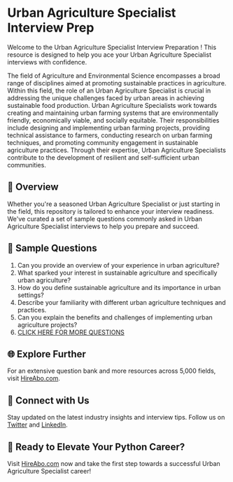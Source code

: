 # Urban Agriculture Specialist Interview Prep

Welcome to the Urban Agriculture Specialist Interview Preparation ! This resource is designed to help you ace your Urban Agriculture Specialist interviews with confidence.

The field of Agriculture and Environmental Science encompasses a broad range of disciplines aimed at promoting sustainable practices in agriculture. Within this field, the role of an Urban Agriculture Specialist is crucial in addressing the unique challenges faced by urban areas in achieving sustainable food production. Urban Agriculture Specialists work towards creating and maintaining urban farming systems that are environmentally friendly, economically viable, and socially equitable. Their responsibilities include designing and implementing urban farming projects, providing technical assistance to farmers, conducting research on urban farming techniques, and promoting community engagement in sustainable agriculture practices. Through their expertise, Urban Agriculture Specialists contribute to the development of resilient and self-sufficient urban communities.

## 🚀 Overview

Whether you're a seasoned Urban Agriculture Specialist or just starting in the field, this repository is tailored to enhance your interview readiness. We've curated a set of sample questions commonly asked in Urban Agriculture Specialist interviews to help you prepare and succeed.

## 📝 Sample Questions

1. Can you provide an overview of your experience in urban agriculture?
2. What sparked your interest in sustainable agriculture and specifically urban agriculture?
3. How do you define sustainable agriculture and its importance in urban settings?
4. Describe your familiarity with different urban agriculture techniques and practices.
5. Can you explain the benefits and challenges of implementing urban agriculture projects?
6. [CLICK HERE FOR MORE QUESTIONS](https://hireabo.com/job/10_4_17/Urban%20Agriculture%20Specialist)

## 🌐 Explore Further

For an extensive question bank and more resources across 5,000 fields, visit [HireAbo.com](https://www.hireabo.com).

## 📱 Connect with Us

Stay updated on the latest industry insights and interview tips. Follow us on [Twitter](https://twitter.com/hireabo) and [LinkedIn](https://www.linkedin.com/in/hire-abo-3609972a8/).

## 🚀 Ready to Elevate Your Python Career?

Visit [HireAbo.com](https://www.hireabo.com) now and take the first step towards a successful Urban Agriculture Specialist career!